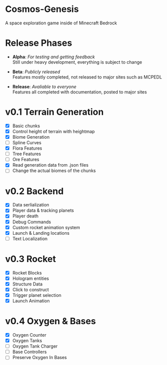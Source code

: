 # Cosmos-Genesis
A space exploration game inside of Minecraft Bedrock

# Release Phases

- **Alpha**: *For testing and getting feedback*\
Still under heavy development, everything is subject to change

- **Beta**: *Publicly released*\
Features mostly completed, not released to major sites such as MCPEDL

- **Release**: *Avaliable to everyone*\
Features all completed with documentation, posted to major sites

# v0.1 Terrain Generation
- [x] Basic chunks
- [x] Control height of terrain with heightmap
- [x] Biome Generation
- [ ] Spline Curves
- [x] Flora Features
- [ ] Tree Features
- [ ] Ore Features
- [x] Read generation data from .json files
- [ ] Change the actual biomes of the chunks

# v0.2 Backend
- [x] Data serlialization
- [x] Player data & tracking planets
- [x] Player death
- [x] Debug Commands
- [x] Custom rocket animation system
- [x] Launch & Landing locations
- [ ] Text Localization

# v0.3 Rocket
- [x] Rocket Blocks
- [x] Hologram entities
- [x] Structure Data
- [x] Click to construct
- [x] Trigger planet selection 
- [x] Launch Animation

# v0.4 Oxygen & Bases
- [x] Oxygen Counter
- [x] Oxygen Tanks
- [ ] Oxygen Tank Charger
- [ ] Base Controllers
- [ ] Preserve Oxygen In Bases